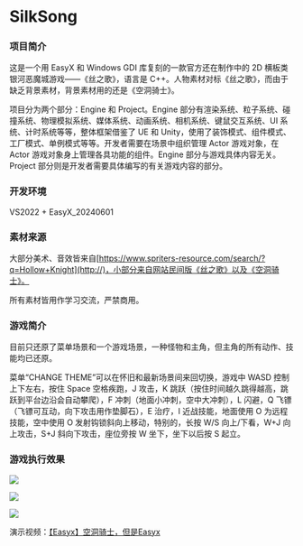 # SilkSong
### 项目简介


这是一个用 EasyX 和 Windows GDI 库复刻的一款官方还在制作中的 2D 横板类银河恶魔城游戏——《丝之歌》，语言是 C++。人物素材对标《丝之歌》，而由于缺乏背景素材，背景素材用的还是《空洞骑士》。

项目分为两个部分：Engine 和 Project。Engine 部分有渲染系统、粒子系统、碰撞系统、物理模拟系统、媒体系统、动画系统、相机系统、键鼠交互系统、UI 系统、计时系统等等，整体框架借鉴了 UE 和 Unity，使用了装饰模式、组件模式、工厂模式、单例模式等等。开发者需要在场景中组织管理 Actor 游戏对象，在 Actor 游戏对象身上管理各具功能的组件。Engine 部分与游戏具体内容无关。Project 部分则是开发者需要具体编写的有关游戏内容的部分。

### 开发环境


VS2022 + EasyX_20240601 

### 素材来源


大部分美术、音效皆来自[https://www.spriters-resource.com/search/?q=Hollow+Knight](http://)，小部分来自网站民间版《丝之歌》以及《空洞骑士》。

所有素材皆用作学习交流，严禁商用。

### 游戏简介


目前只还原了菜单场景和一个游戏场景，一种怪物和主角，但主角的所有动作、技能均已还原。

菜单“CHANGE THEME”可以在怀旧和最新场景间来回切换，游戏中 WASD 控制上下左右，按住 Space 空格疾跑，J 攻击，K 跳跃（按住时间越久跳得越高，跳跃到平台边沿会自动攀爬），F 冲刺（地面小冲刺，空中大冲刺），L 闪避，Q 飞镖（飞镖可互动，向下攻击用作垫脚石），E 治疗，I 近战技能，地面使用 O 为远程技能，空中使用 O 发射钩锁斜向上移动，特别的，长按 W/S 向上/下看，W+J 向上攻击，S+J 斜向下攻击，座位旁按 W 坐下，坐下以后按 S 起立。

### 游戏执行效果

![](https://codebus.cn/f/a/0/0/734/QQ20250130-105746.png)

![](https://codebus.cn/f/a/0/0/734/QQ20250130-105855.png)

![](https://codebus.cn/f/a/0/0/734/QQ20250130-105947.png)


演示视频：[【Easyx】空洞骑士，但是Easyx](https://www.bilibili.com/video/BV1U8fSYkEsC/?share_source=copy_web&vd_source=a59fee9f89e8975f2e92a9b950cce6c5)
